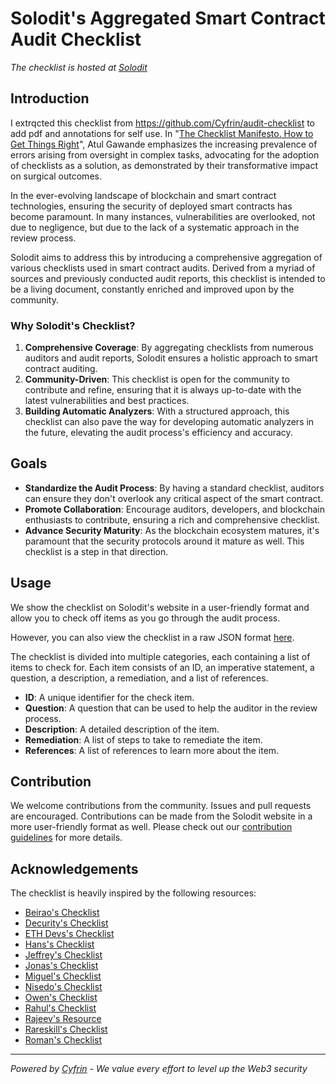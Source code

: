# Solodit's Aggregated Smart Contract Audit Checklist

_The checklist is hosted at [Solodit]([https://solodit.xyz](https://solodit.xyz/checklist))_

## Introduction
I extrqcted this checklist from https://github.com/Cyfrin/audit-checklist to add pdf and annotations for self use.
In "[The Checklist Manifesto. How to Get Things Right](http://atulgawande.com/book/the-checklist-manifesto/)", Atul Gawande emphasizes the increasing prevalence of errors arising from oversight in complex tasks, advocating for the adoption of checklists as a solution, as demonstrated by their transformative impact on surgical outcomes.

In the ever-evolving landscape of blockchain and smart contract technologies, ensuring the security of deployed smart contracts has become paramount. In many instances, vulnerabilities are overlooked, not due to negligence, but due to the lack of a systematic approach in the review process.

Solodit aims to address this by introducing a comprehensive aggregation of various checklists used in smart contract audits. Derived from a myriad of sources and previously conducted audit reports, this checklist is intended to be a living document, constantly enriched and improved upon by the community.

### Why Solodit's Checklist?

1. **Comprehensive Coverage**: By aggregating checklists from numerous auditors and audit reports, Solodit ensures a holistic approach to smart contract auditing.
2. **Community-Driven**: This checklist is open for the community to contribute and refine, ensuring that it is always up-to-date with the latest vulnerabilities and best practices.
3. **Building Automatic Analyzers**: With a structured approach, this checklist can also pave the way for developing automatic analyzers in the future, elevating the audit process's efficiency and accuracy.

## Goals

- **Standardize the Audit Process**: By having a standard checklist, auditors can ensure they don't overlook any critical aspect of the smart contract.
- **Promote Collaboration**: Encourage auditors, developers, and blockchain enthusiasts to contribute, ensuring a rich and comprehensive checklist.
- **Advance Security Maturity**: As the blockchain ecosystem matures, it's paramount that the security protocols around it mature as well. This checklist is a step in that direction.

## Usage
We show the checklist on Solodit's website in a user-friendly format and allow you to check off items as you go through the audit process.

However, you can also view the checklist in a raw JSON format [here](./checklist.json).

The checklist is divided into multiple categories, each containing a list of items to check for. Each item consists of an ID, an imperative statement, a question, a description, a remediation, and a list of references.

- **ID**: A unique identifier for the check item.
- **Question**: A question that can be used to help the auditor in the review process.
- **Description**: A detailed description of the item.
- **Remediation**: A list of steps to take to remediate the item.
- **References**: A list of references to learn more about the item.

## Contribution
We welcome contributions from the community. Issues and pull requests are encouraged.
Contributions can be made from the Solodit website in a more user-friendly format as well.
Please check out our [contribution guidelines](./CONTRIBUTING.md) for more details.

## Acknowledgements
The checklist is heavily inspired by the following resources:

- [Beirao's Checklist](./ref/beirao.md)
- [Decurity's Checklist](./ref/decurity.md)
- [ETH Devs's Checklist](./ref/ethdev.md)
- [Hans's Checklist](./ref/hans.md)
- [Jeffrey's Checklist](./ref/jeffrey.md)
- [Jonas's Checklist](./ref/jonas.md)
- [Miguel's Checklist](./ref/miguel.md)
- [Nisedo's Checklist](./ref/nisedo.md)
- [Owen's Checklist](./ref/owen.md)
- [Rahul's Checklist](./ref/rahul.md)
- [Rajeev's Resource](./ref/rajeev.md)
- [Rareskill's Checklist](./ref/rareskill.md)
- [Roman's Checklist](./ref/roman.md)

---

*Powered by [Cyfrin](https://twitter.com/CyfrinAudits) - We value every effort to level up the Web3 security*
